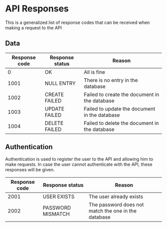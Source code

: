 # API Responses

This is a generalized list of response codes that can be received when making a request to the API

## Data

| Response code | Response status | Reason |
|---|---|---|
| 0 | OK | All is fine |
| 1001 | NULL ENTRY | There is no entry in the database |
| 1002 | CREATE FAILED | Failed to create the document in the database |
| 1003 | UPDATE FAILED | Failed to update the document in the database |
| 1004 | DELETE FAILED | Failed to delete the document in the database |

## Authentication

Authentication is used to register the user to the API and allowing him to make requests. In case the user cannot authenticate with the API, these responses will be given.

| Response code | Response status | Reason |
|---|---|---|
| 2001 | USER EXISTS | The user already exists  |
| 2002 | PASSWORD MISMATCH | The password does not match the one in the database |